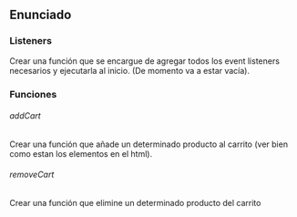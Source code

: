 ## Enunciado

### Listeners

Crear una función que se encargue de agregar todos los event listeners necesarios y ejecutarla al inicio. (De momento va a estar vacía).

### Funciones

###### addCart

Crear una función que añade un determinado producto al carrito (ver bien como estan los elementos en el html).

###### removeCart

Crear una función que elimine un determinado producto del carrito
